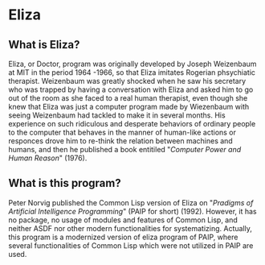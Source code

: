 # Eliza
## What is Eliza?
Eliza, or Doctor, program was originally developed by Joseph Weizenbaum at MIT in the period 1964 -1966, so that Eliza imitates Rogerian phsychiatic therapist. Weizenbaum was greatly shocked when he saw his secretary who was trapped by having a conversation with Eliza and asked him to go out of the room as she faced to a real human therapist, even though she knew that Eliza was just a computer program made by Wiezenbaum with seeing Weizenbaum had tackled to make it in several months. His experience on such ridiculous and desperate behaviors of ordinary people to the computer that behaves in the manner of human-like actions or responces drove him to re-think the relation between machines and humans, and then he published a book entitiled "_Computer Power and Human Reason_" (1976). 

## What is this program?
Peter Norvig published the Common Lisp version of Eliza on "_Pradigms of Artificial Intelligence Programming_" (PAIP for short) (1992). However, it has no package, no usage of modules and features of Common Lisp, and neither ASDF nor other modern functionalities for systematizing. Actually, this program is a modernized version of eliza program of PAIP, where several functionalities of Common Lisp which were not utilized in PAIP are used.
